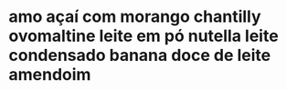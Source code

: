 # amo açaí com morango chantilly ovomaltine leite em pó nutella leite condensado banana doce de leite amendoim
